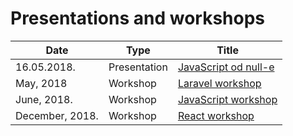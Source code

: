 # Presentations and workshops

| Date        | Type         | Title                |
|-------------|--------------|----------------------|
| 16.05.2018. | Presentation | [JavaScript od null-e](/slides/javascript-od-null-e) |
| May, 2018   | Workshop     | [Laravel workshop](/slides/laravel-radionica)         |
| June, 2018. | Workshop     | [JavaScript workshop](/slides/javascript-workshop)   |
| December, 2018. | Workshop     | [React workshop](/slides/react-workshop)   |
